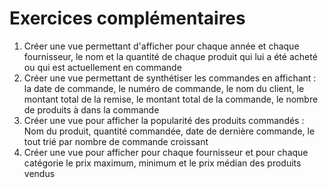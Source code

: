 # Exercices complémentaires

1. Créer une vue permettant d'afficher pour chaque année et chaque fournisseur, le nom et la quantité de chaque produit qui lui a été acheté ou qui est actuellement en commande
2. Créer une vue permettant de synthétiser les commandes en affichant : la date de commande, le numéro de commande, le nom du client, le montant total de la remise, le montant total de la commande, le nombre de produits à dans la commande
3. Créer une vue pour afficher la popularité des produits commandés : Nom du produit, quantité commandée, date de dernière commande, le tout trié par nombre de commande croissant
4. Créer une vue pour afficher pour chaque fournisseur et pour chaque catégorie le prix maximum, minimum et le prix médian des produits vendus